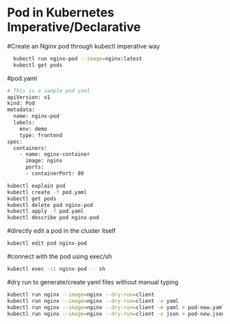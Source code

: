 # Pod in Kubernetes Imperative/Declarative
#Create an Nginx pod through kubectl imperative way
```sh
  kubectl run nginx-pod --image=nginx:latest
  kubectl get pods
```
#pod.yaml
```sh
# This is a sample pod yaml
apiVersion: v1
kind: Pod
metadata:
  name: nginx-pod
  labels:
    env: demo
    type: frontend
spec:
  containers:
    - name: nginx-container
      image: nginx
      ports:
      - containerPort: 80
```

```sh
kubectl explain pod
kubectl create -f pod.yaml
kubectl get pods
kubectl delete pod nginx-pod
kubectl apply -f pod.yaml
kubectl describe pod nginx-pod
```

#directly edit a pod in the cluster itself
```sh
kubectl edit pod nginx-pod
```

#connect with the pod using exec/sh
```sh
kubectl exec -it nginx-pod -- sh 
```

#dry run to generate/create yaml files without manual typing
```sh
kubectl run nginx --image=nginx --dry-run=client
kubectl run nginx --image=nginx --dry-run=client -o yaml
kubectl run nginx --image=nginx --dry-run=client -o yaml > pod-new.yaml
kubectl run nginx --image=nginx --dry-run=client -o json > pod-new.json
```
